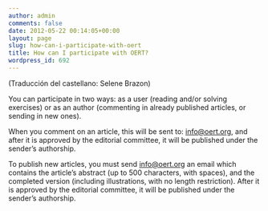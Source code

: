 ```yaml
---
author: admin
comments: false
date: 2012-05-22 00:14:05+00:00
layout: page
slug: how-can-i-participate-with-oert
title: How can I participate with OERT?
wordpress_id: 692
---
```


(Traducción del castellano: Selene Brazon)




You can participate in two ways: as a user (reading and/or solving exercises) or as an author (commenting in already published articles, or sending in new ones).




When you comment on an article, this will be sent to: [info@oert.org](mailto:info@oert.org), and after it is approved by the editorial committee, it will be published under the sender’s authorship.




To publish new articles, you must send [info@oert.org](mailto:info@oert.org) an email which contains the article’s abstract (up to 500 characters, with spaces), and the completed version (including illustrations, with no length restriction). After it is approved by the editorial committee, it will be published under the sender’s authorship.
